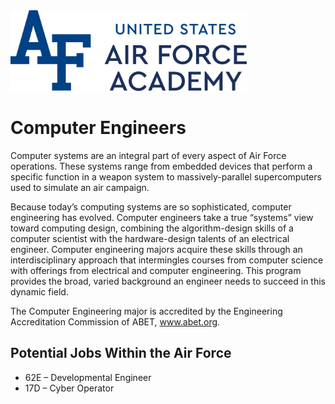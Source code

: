 <img src="pics/logo.png" width="75%">

# Computer Engineers

Computer systems are an integral part of every aspect of Air Force operations. These systems range from embedded devices that perform a specific function in a weapon system to massively-parallel supercomputers used to simulate an air campaign.

Because today’s computing systems are so sophisticated, computer engineering has evolved. Computer engineers take a true “systems” view toward computing design, combining the algorithm-design skills of a computer scientist with the hardware-design talents of an electrical engineer. Computer engineering majors acquire these skills through an interdisciplinary approach that intermingles courses from computer science with offerings from electrical and computer engineering. This program provides the broad, varied background an engineer needs to succeed in this dynamic field.

The Computer Engineering major is accredited by the Engineering Accreditation Commission of ABET, www.abet.org.

## Potential Jobs Within the Air Force

- 62E – Developmental Engineer
- 17D – Cyber Operator
